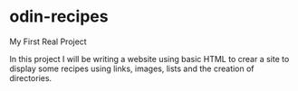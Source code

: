 # odin-recipes
My First Real Project

In this project I will be writing a website using basic HTML
to crear a site to display some recipes using links, images, lists
and the creation of directories.
